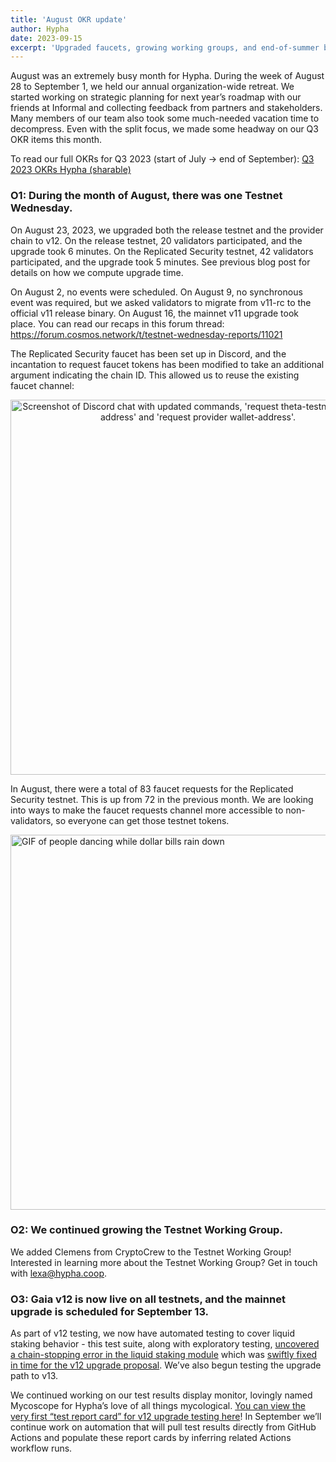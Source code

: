 ```yaml
---
title: 'August OKR update'
author: Hypha
date: 2023-09-15
excerpt: 'Upgraded faucets, growing working groups, and end-of-summer busyness'
---
```


August was an extremely busy month for Hypha. During the week of August 28 to September 1, we held our annual organization-wide retreat. We started working on strategic planning for next year’s roadmap with our friends at Informal and collecting feedback from partners and stakeholders. Many members of our team also took some much-needed vacation time to decompress. Even with the split focus, we made some headway on our Q3 OKR items this month. 

To read our full OKRs for Q3 2023 (start of July -> end of September): [Q3 2023 OKRs Hypha (sharable)](https://docs.google.com/document/d/14ryWCmbAHvGgzySfe1exhexaFUFwMZiWo5Pfctmlnvw/edit)

### O1: During the month of August, there was one Testnet Wednesday.

On August 23, 2023, we upgraded both the release testnet and the provider chain to v12. On the release testnet, 20 validators participated, and the upgrade took 6 minutes. On the Replicated Security testnet, 42 validators participated, and the upgrade took 5 minutes. See previous blog post for details on how we compute upgrade time.

On August 2, no events were scheduled. On August 9, no synchronous event was required, but we asked validators to migrate from v11-rc to the official v11 release binary. On August 16, the mainnet v11 upgrade took place. You can read our recaps in this forum thread:  <https://forum.cosmos.network/t/testnet-wednesday-reports/11021> 

The Replicated Security faucet has been set up in Discord, and the incantation to request faucet tokens has been modified to take an additional argument indicating the chain ID. This allowed us to reuse the existing faucet channel:

<img style="width: 600px; text-align: center;" 
  src="{{ '/assets/images/posts/cosmos/2023-09-15-faucet-screenshot.png' | relative_url }}"
  alt="Screenshot of Discord chat with updated commands, 'request theta-testnet-001 wallet-address' and 'request provider wallet-address'."
/>

In August, there were a total of 83 faucet requests for the Replicated Security testnet. This is up from 72 in the previous month. We are looking into ways to make the faucet requests channel more accessible to non-validators, so everyone can get those testnet tokens.

<img style="width: 600px;" src="https://lh4.googleusercontent.com/1PAuUD6eGRDuRF99CpEpQKA3nMncuwdiLQi6S_owLc0kCHqL-Ws_2qXkhZiZUKeCKs4R2fQjnVKNeDi7TEVr2r1UYX2VulUNlPrHiyeU6eDawpebRhWRjipSBbzm86d6rjhgkqDkjHfxvRMlq8pXe-o" 
alt="GIF of people dancing while dollar bills rain down"/>

### O2: We continued growing the Testnet Working Group.

We added Clemens from CryptoCrew to the Testnet Working Group! Interested in learning more about the Testnet Working Group? Get in touch with <lexa@hypha.coop>.

### O3: Gaia v12 is now live on all testnets, and the mainnet upgrade is scheduled for September 13. 

As part of v12 testing, we now have automated testing to cover liquid staking behavior - this test suite, along with exploratory testing, [uncovered a chain-stopping error in the liquid staking module](https://gist.github.com/dasanchez/1649c169095198bc24c518bedaab80f4#file-issue-md) which was [swiftly fixed in time for the v12 upgrade proposal](https://github.com/cosmos/cosmos-sdk/pull/17436). We’ve also begun testing the upgrade path to v13.

We continued working on our test results display monitor, lovingly named Mycoscope for Hypha’s love of all things mycological. [You can view the very first “test report card” for v12 upgrade testing here](http://mycoscope.polypore.xyz/report_card/7)! In September we’ll continue work on automation that will pull test results directly from GitHub Actions and populate these report cards by inferring related Actions workflow runs.
